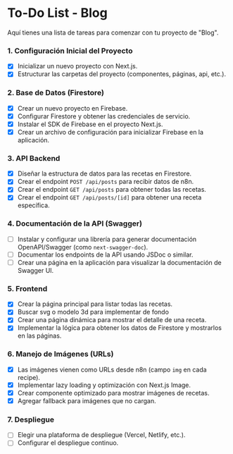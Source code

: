 # To-Do List - Blog

Aquí tienes una lista de tareas para comenzar con tu proyecto de "Blog".

### 1. Configuración Inicial del Proyecto
- [x] Inicializar un nuevo proyecto con Next.js.
- [x] Estructurar las carpetas del proyecto (componentes, páginas, api, etc.).

### 2. Base de Datos (Firestore)
- [x] Crear un nuevo proyecto en Firebase.
- [x] Configurar Firestore y obtener las credenciales de servicio.
- [x] Instalar el SDK de Firebase en el proyecto Next.js.
- [x] Crear un archivo de configuración para inicializar Firebase en la aplicación.

### 3. API Backend
- [x] Diseñar la estructura de datos para las recetas en Firestore.
- [x] Crear el endpoint `POST /api/posts` para recibir datos de n8n.
- [x] Crear el endpoint `GET /api/posts` para obtener todas las recetas.
- [x] Crear el endpoint `GET /api/posts/[id]` para obtener una receta específica.

### 4. Documentación de la API (Swagger)
- [ ] Instalar y configurar una librería para generar documentación OpenAPI/Swagger (como `next-swagger-doc`).
- [ ] Documentar los endpoints de la API usando JSDoc o similar.
- [ ] Crear una página en la aplicación para visualizar la documentación de Swagger UI.

### 5. Frontend
- [x] Crear la página principal para listar todas las recetas.
- [x] Buscar svg o modelo 3d para implementar de fondo
- [x] Crear una página dinámica para mostrar el detalle de una receta.
- [x] Implementar la lógica para obtener los datos de Firestore y mostrarlos en las páginas.

### 6. Manejo de Imágenes (URLs)
- [x] Las imágenes vienen como URLs desde n8n (campo `img` en cada recipe).
- [x] Implementar lazy loading y optimización con Next.js Image.
- [x] Crear componente optimizado para mostrar imágenes de recetas.
- [x] Agregar fallback para imágenes que no cargan.

### 7. Despliegue
- [ ] Elegir una plataforma de despliegue (Vercel, Netlify, etc.).
- [ ] Configurar el despliegue continuo. 